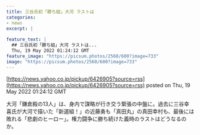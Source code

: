 ```yaml
---
title: 三谷氏初「勝ち組」大河 ラストは
categories:
- news
excerpt: |
  
feature_text: |
  ## 三谷氏初「勝ち組」大河 ラストは...
  Thu, 19 May 2022 01:24:12 GMT
feature_image: "https://picsum.photos/2560/600?image=733"
image: "https://picsum.photos/2560/600?image=733"
---
```


[https://news.yahoo.co.jp/pickup/6426905?source=rss](https://news.yahoo.co.jp/pickup/6426905?source=rss)
posted on Thu, 19 May 2022 01:24:12 GMT

<!--more-->

大河「鎌倉殿の13人」は、身内で謀略が行き交う緊張の中盤に。過去に三谷幸喜氏が大河で描いた「新選組！」の近藤勇も「真田丸」の真田幸村も、最後には敗れる「悲劇のヒーロー」。権力闘争に勝ち続けた義時のラストはどうなるのか。
